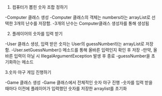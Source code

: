 1. 컴퓨터가 뽑힌 숫자 조합 정하기

-Computer 클래스 생성
-Computer 클래스의 객체는 numbers라는 arrayList로 선택한 3개의 난수를 저장함.
-3개의 난수는 Computer클래스 생성자를 통해 생성됨

2. 플레이어의 숫자를 입력 받기

-User 클래스 생성, 입력 받은 숫자는 User의 guessNumber라는 arrayList로 저장함.
-User.setGuessNumber() 메소드를 통해 올바른 입력인지 확인 후 저장
-만약, 올바른 입력이 아닐 시 IllegalArgumentException 발생 후 종료
-guessNumber을 초기화하는 메소드


3.숫자 야구 게임 진행하기

-Game 클래스 생성
-Game 클래스에서 전체적인 숫자 야구 진행
-숫자를 입력 받을 때마다 이전에 플레이어가 입력했던 숫자를 저장한 arraylist를 초기화